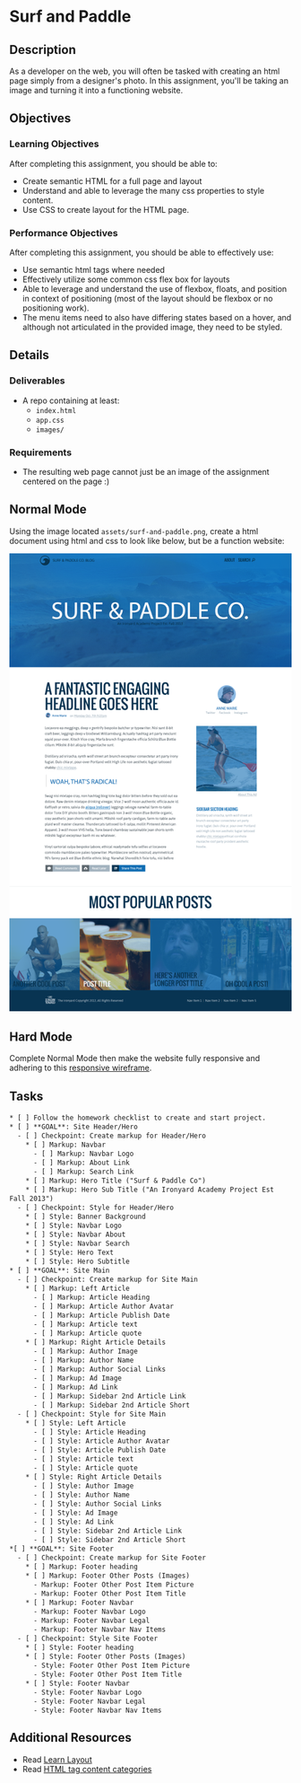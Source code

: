 # Surf and Paddle

## Description

As a developer on the web, you will often be tasked with creating an html page simply from a designer's photo.
In this assignment, you'll be taking an image and turning it into a functioning website.

## Objectives

### Learning Objectives

After completing this assignment, you should be able to:

* Create semantic HTML for a full page and layout
* Understand and able to leverage the many css properties to style content.
* Use CSS to create layout for the HTML page.


### Performance Objectives

After completing this assignment, you should be able to effectively use:

* Use semantic html tags where needed
* Effectively utilize some common css flex box for layouts
* Able to leverage and understand the use of flexbox, floats, and position in context of positioning (most of the layout should be flexbox or no positioning work).
* The menu items need to also have differing states based on a hover, and although not articulated in the provided image, they need to be styled.

## Details

### Deliverables

* A repo containing at least:
  * `index.html`
  * `app.css`
  * `images/`

### Requirements

* The resulting web page cannot just be an image of the assignment centered on the page :)

## Normal Mode

Using the image located `assets/surf-and-paddle.png`, create a html document using html and css to look like below, but be a function website:

![Surf and paddle image](assets/surf-and-paddle.png)

## Hard Mode

Complete Normal Mode then make the website fully responsive and adhering to this [responsive wireframe](assets/surf-and-paddle-responsive.pdf).

## Tasks

```
* [ ] Follow the homework checklist to create and start project.
* [ ] **GOAL**: Site Header/Hero
  - [ ] Checkpoint: Create markup for Header/Hero
    * [ ] Markup: Navbar
      - [ ] Markup: Navbar Logo
      - [ ] Markup: About Link
      - [ ] Markup: Search Link
    * [ ] Markup: Hero Title ("Surf & Paddle Co")
    * [ ] Markup: Hero Sub Title ("An Ironyard Academy Project Est Fall 2013")
  - [ ] Checkpoint: Style for Header/Hero
    * [ ] Style: Banner Background
    * [ ] Style: Navbar Logo
    * [ ] Style: Navbar About
    * [ ] Style: Navbar Search
    * [ ] Style: Hero Text
    * [ ] Style: Hero Subtitle
* [ ] **GOAL**: Site Main
  - [ ] Checkpoint: Create markup for Site Main
    * [ ] Markup: Left Article
      - [ ] Markup: Article Heading
      - [ ] Markup: Article Author Avatar
      - [ ] Markup: Article Publish Date
      - [ ] Markup: Article text
      - [ ] Markup: Article quote
    * [ ] Markup: Right Article Details
      - [ ] Markup: Author Image
      - [ ] Markup: Author Name
      - [ ] Markup: Author Social Links
      - [ ] Markup: Ad Image
      - [ ] Markup: Ad Link
      - [ ] Markup: Sidebar 2nd Article Link
      - [ ] Markup: Sidebar 2nd Article Short
  - [ ] Checkpoint: Style for Site Main
    * [ ] Style: Left Article
      - [ ] Style: Article Heading
      - [ ] Style: Article Author Avatar
      - [ ] Style: Article Publish Date
      - [ ] Style: Article text
      - [ ] Style: Article quote
    * [ ] Style: Right Article Details
      - [ ] Style: Author Image
      - [ ] Style: Author Name
      - [ ] Style: Author Social Links
      - [ ] Style: Ad Image
      - [ ] Style: Ad Link
      - [ ] Style: Sidebar 2nd Article Link
      - [ ] Style: Sidebar 2nd Article Short
*[ ] **GOAL**: Site Footer
  - [ ] Checkpoint: Create markup for Site Footer
    * [ ] Markup: Footer heading
    * [ ] Markup: Footer Other Posts (Images)
      - Markup: Footer Other Post Item Picture
      - Markup: Footer Other Post Item Title
    * [ ] Markup: Footer Navbar
      - Markup: Footer Navbar Logo
      - Markup: Footer Navbar Legal
      - Markup: Footer Navbar Nav Items
  - [ ] Checkpoint: Style Site Footer
    * [ ] Style: Footer heading
    * [ ] Style: Footer Other Posts (Images)
      - Style: Footer Other Post Item Picture
      - Style: Footer Other Post Item Title
    * [ ] Style: Footer Navbar
      - Style: Footer Navbar Logo
      - Style: Footer Navbar Legal
      - Style: Footer Navbar Nav Items
```

## Additional Resources

* Read [Learn Layout](http://learnlayout.com/)
* Read [HTML tag content categories](https://developer.mozilla.org/en-US/docs/Web/Guide/HTML/Content_categories)
